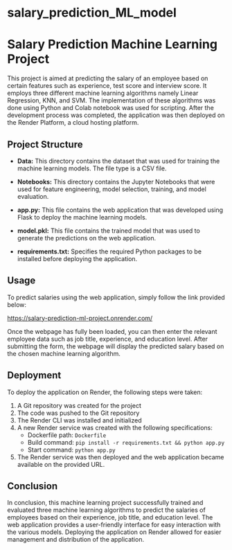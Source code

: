 # salary_prediction_ML_model
# Salary Prediction Machine Learning Project

This project is aimed at predicting the salary of an employee based on certain features such as experience, test score and interview score. It employs three different machine learning algorithms namely Linear Regression, KNN, and SVM. The implementation of these algorithms was done using Python and Colab notebook was used for scripting. After the development process was completed, the application was then deployed on the Render Platform, a cloud hosting platform. 

## Project Structure

- **Data:** This directory contains the dataset that was used for training the machine learning models. The file type is a CSV file.

- **Notebooks:** This directory contains the Jupyter Notebooks that were used for feature engineering, model selection, training, and model evaluation.

- **app.py:** This file contains the web application that was developed using Flask to deploy the machine learning models. 

- **model.pkl:** This file contains the trained model that was used to generate the predictions on the web application.

- **requirements.txt:** Specifies the required Python packages to be installed before deploying the application.

## Usage

To predict salaries using the web application, simply follow the link provided below:

https://salary-prediction-ml-project.onrender.com/

Once the webpage has fully been loaded, you can then enter the relevant employee data such as job title, experience, and education level. After submitting the form, the webpage will display the predicted salary based on the chosen machine learning algorithm.

## Deployment

To deploy the application on Render, the following steps were taken:

1. A Git repository was created for the project
2. The code was pushed to the Git repository
3. The Render CLI was installed and initialized
4. A new Render service was created with the following specifications:
    - Dockerfile path: `Dockerfile`
    - Build command: `pip install -r requirements.txt && python app.py`
    - Start command: `python app.py`
5. The Render service was then deployed and the web application became available on the provided URL.

## Conclusion

In conclusion, this machine learning project successfully trained and evaluated three machine learning algorithms to predict the salaries of employees based on their experience, job title, and education level. The web application provides a user-friendly interface for easy interaction with the various models. Deploying the application on Render allowed for easier management and distribution of the application.
